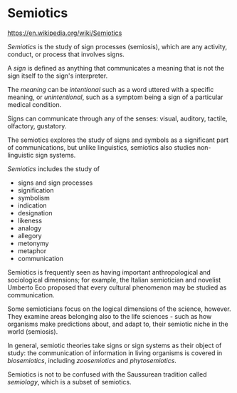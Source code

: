 # Semiotics

https://en.wikipedia.org/wiki/Semiotics

*Semiotics* is the study of sign processes (semiosis), which are any activity, conduct, or process that involves signs.

A *sign* is defined as anything that communicates a meaning that is not the sign itself to the sign's interpreter.

The *meaning* can be *intentional* such as a word uttered with a specific meaning, or *unintentional*, such as a symptom being a sign of a particular medical condition.

Signs can communicate through any of the senses: visual, auditory, tactile, olfactory, gustatory.

The semiotics explores the study of signs and symbols as a significant part of communications, but unlike linguistics, semiotics also studies non-linguistic sign systems.

*Semiotics* includes the study of
- signs and sign processes
- signification
- symbolism
- indication
- designation
- likeness
- analogy
- allegory
- metonymy
- metaphor
- communication

Semiotics is frequently seen as having important anthropological and sociological dimensions; for example, the Italian semiotician and novelist Umberto Eco proposed that every cultural phenomenon may be studied as communication.

Some semioticians focus on the logical dimensions of the science, however. They examine areas belonging also to the life sciences - such as how organisms make predictions about, and adapt to, their semiotic niche in the world (semiosis).

In general, semiotic theories take signs or sign systems as their object of study: the communication of information in living organisms is covered in *biosemiotics*, including *zoosemiotics* and *phytosemiotics*.

Semiotics is not to be confused with the Saussurean tradition called *semiology*, which is a subset of semiotics.
